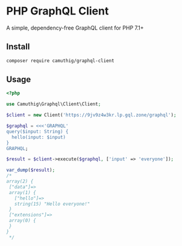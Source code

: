 # PHP GraphQL Client

A simple, dependency-free GraphQL client for PHP 7.1+

## Install

```bash
composer require camuthig/graphql-client
```

## Usage

```php
<?php

use Camuthig\Graphql\Client\Client;

$client = new Client('https://9jv9z4w3kr.lp.gql.zone/graphql');

$graphql = <<<'GRAPHQL'
query($input: String) {
  hello(input: $input)
}
GRAPHQL;

$result = $client->execute($graphql, ['input' => 'everyone']);

var_dump($result);
/*
array(2) {
 ["data"]=>
 array(1) {
   ["hello"]=>
   string(15) "Hello everyone!"
 }
 ["extensions"]=>
 array(0) {
 }
}
 */

```
